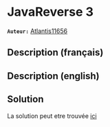 # JavaReverse 3
**`Auteur:`** [Atlantis11656](https://github.com/MassinissaDjellouli)

## Description (français)

## Description (english)

## Solution
La solution peut etre trouvée [ici](./Solution/WRITEUP.MD)
